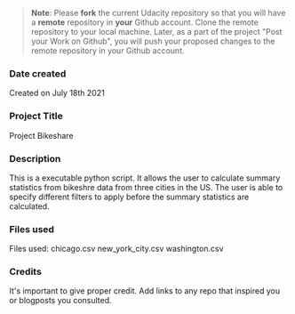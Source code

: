 >**Note**: Please **fork** the current Udacity repository so that you will have a **remote** repository in **your** Github account. Clone the remote repository to your local machine. Later, as a part of the project "Post your Work on Github", you will push your proposed changes to the remote repository in your Github account.

### Date created
Created on July 18th 2021

### Project Title
Project Bikeshare

### Description
This is a executable python script.  It allows the user to calculate summary statistics from bikeshre data from 
three cities in the US.  The user is able to specify different filters to apply before the summary statistics are
calculated.

### Files used
Files used:
chicago.csv
new_york_city.csv
washington.csv

### Credits
It's important to give proper credit. Add links to any repo that inspired you or blogposts you consulted.

